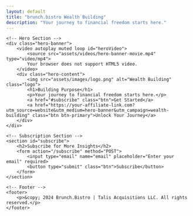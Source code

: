 ```yaml
---
layout: default
title: "brunch.bistro Wealth Building"
description: "Your journey to financial freedom starts here."
---
```




<html lang="en">
<head>
    <meta charset="UTF-8">
    <meta name="viewport" content="width=device-width, initial-scale=1.0">
    <meta name="description" content="Your journey to financial freedom starts here.">
    <title>brunch.bistro Wealth Building</title>
    <link rel="stylesheet" href="style.css">
</head>
<body>

    <!-- Hero Section -->
    <div class="hero-banner">
        <video autoplay muted loop id="heroVideo">
            <source src="assets/videos/hero-banner-movie.mp4" type="video/mp4">
            Your browser does not support HTML5 video.
        </video>
        <div class="hero-content">
            <img src="assets/images/logo.png" alt="Wealth Building" class="logo">
            <h1>Building Purpose</h1>
            <p>Your journey to financial freedom starts here.</p>
            <a href="#subscribe" class="btn">Get Started</a>
            <a href="https://your-affiliate-link.com?utm_source=website&utm_medium=hero-banner&utm_campaign=wealth-building" class="btn btn-primary">Unlock Your Journey</a>
        </div>
    </div>

    <!-- Subscription Section -->
    <section id="subscribe">
        <h2>Subscribe for More Insights</h2>
        <form action="/subscribe" method="POST">
            <input type="email" name="email" placeholder="Enter your email" required>
            <button type="submit" class="btn">Subscribe</button>
        </form>
    </section>

    <!-- Footer -->
    <footer>
        <p>&copy; 2024 Brunch.Bistro | Talis Acquisitions LLC. All rights reserved.</p>
    </footer>

</body>
</html>
